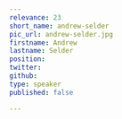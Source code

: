 ```yaml
---
relevance: 23
short_name: andrew-selder
pic_url: andrew-selder.jpg
firstname: Andrew
lastname: Selder
position: 
twitter: 
github: 
type: speaker
published: false

---
```

<p>
</p>